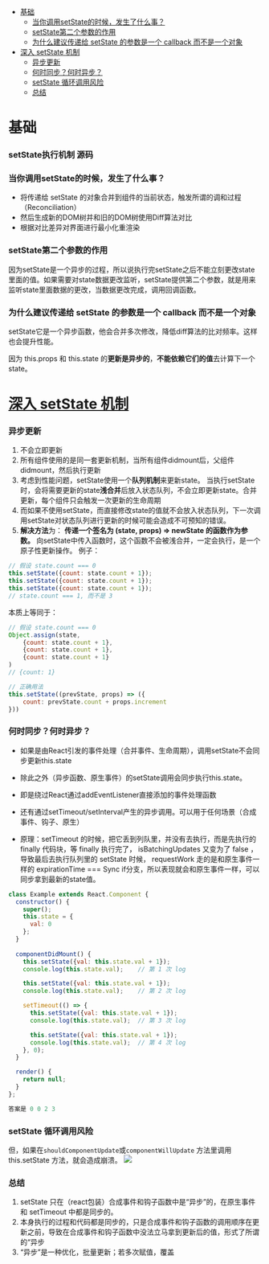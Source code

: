 - [基础](#基础)
    - [当你调用setState的时候，发生了什么事？](#当你调用setstate的时候发生了什么事)
    - [setState第二个参数的作用](#setstate第二个参数的作用)
    - [为什么建议传递给 setState 的参数是一个 callback 而不是一个对象](#为什么建议传递给-setstate-的参数是一个-callback-而不是一个对象)
- [深入 setState 机制](#深入-setstate-机制)
    - [异步更新](#异步更新)
    - [何时同步？何时异步？](#何时同步何时异步)
    - [setState 循环调用风险](#setstate-循环调用风险)
    - [总结](#总结)
# 基础
### setState执行机制 源码

### 当你调用setState的时候，发生了什么事？

 - 将传递给 setState 的对象合并到组件的当前状态，触发所谓的调和过程（Reconciliation）
 - 然后生成新的DOM树并和旧的DOM树使用Diff算法对比
 - 根据对比差异对界面进行最小化重渲染



### setState第二个参数的作用

因为setState是一个异步的过程，所以说执行完setState之后不能立刻更改state里面的值。如果需要对state数据更改监听，setState提供第二个参数，就是用来监听state里面数据的更改，当数据更改完成，调用回调函数。


### 为什么建议传递给 setState 的参数是一个 callback 而不是一个对象

setState它是一个异步函数，他会合并多次修改，降低diff算法的比对频率。这样也会提升性能。

因为 this.props 和 this.state 的**更新是异步的**，**不能依赖它们的值**去计算下一个 state。
# [深入 setState 机制](https://github.com/sisterAn/blog/issues/26)

### 异步更新
1. 不会立即更新
2. 所有组件使用的是同一套更新机制，当所有组件didmount后，父组件didmount，然后执行更新
3. 考虑到性能问题，setState使用一个**队列机制**来更新state。
当执行setState时，会将需要更新的state**浅合并**后放入状态队列，不会立即更新state。合并更新，每个组件只会触发一次更新的生命周期
4. 而如果不使用setState，而直接修改state的值就不会放入状态队列，下一次调用setState对状态队列进行更新的时候可能会造成不可预知的错误。
5. **解决方法**为： **传递一个签名为 (state, props) => newState 的函数作为参数。** 向setState中传入函数时，这个函数不会被浅合并，一定会执行，是一个原子性更新操作。
例子：
```js
// 假设 state.count === 0
this.setState({count: state.count + 1});
this.setState({count: state.count + 1});
this.setState({count: state.count + 1});
// state.count === 1, 而不是 3
```
本质上等同于：
```js
// 假设 state.count === 0
Object.assign(state,
    {count: state.count + 1},
    {count: state.count + 1},
    {count: state.count + 1}
)
// {count: 1}
```



```js
// 正确用法
this.setState((prevState, props) => ({
    count: prevState.count + props.increment
}))
```




### 何时同步？何时异步？
- 如果是由React引发的事件处理（合并事件、生命周期），调用setState不会同步更新this.state

- 除此之外（异步函数、原生事件）的setState调用会同步执行this.state。
- 即是绕过React通过addEventListener直接添加的事件处理函数
- 还有通过setTimeout/setInterval产生的异步调用。可以用于任何场景（合成事件、钩子、原生）
- 原理：setTimeout 的时候，把它丢到列队里，并没有去执行，而是先执行的 finally 代码块，等 finally 执行完了， isBatchingUpdates 又变为了 false ，导致最后去执行队列里的 setState 时候， requestWork 走的是和原生事件一样的 expirationTime === Sync if分支，所以表现就会和原生事件一样，可以同步拿到最新的state值。
```js
class Example extends React.Component {
  constructor() {
    super();
    this.state = {
      val: 0
    };
  }
  
  componentDidMount() {
    this.setState({val: this.state.val + 1});
    console.log(this.state.val);    // 第 1 次 log

    this.setState({val: this.state.val + 1});
    console.log(this.state.val);    // 第 2 次 log

    setTimeout(() => {
      this.setState({val: this.state.val + 1});
      console.log(this.state.val);  // 第 3 次 log

      this.setState({val: this.state.val + 1});
      console.log(this.state.val);  // 第 4 次 log
    }, 0);
  }

  render() {
    return null;
  }
};

答案是 0 0 2 3
```
### setState 循环调用风险

但，如果在`shouldComponentUpdate`或`componentWillUpdate` 方法里调用 this.setState 方法，就会造成崩溃。
![](../img/setStateCercle.png)

### 总结
1. setState 只在（react包装）合成事件和钩子函数中是“异步”的，在原生事件和 setTimeout 中都是同步的。
2. 本身执行的过程和代码都是同步的，只是合成事件和钩子函数的调用顺序在更新之前，导致在合成事件和钩子函数中没法立马拿到更新后的值，形式了所谓的“异步
3. “异步”是一种优化，批量更新；若多次赋值，覆盖
